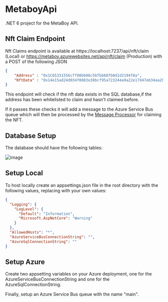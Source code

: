 # MetaboyApi
.NET 6 project for the MetaBoy API. 

## Nft Claim Endpoint
Nft Claims endpoint is available at https://localhost:7237/api/nft/claim (Local) or https://metaboy.azurewebsites.net/api/nft/claim (Production) with a POST of the following JSON

```json
{
    "Address" : "0x1C65331556cff08bb06c56fbb68fb0d1d2194f8a",
    "NftData" : "0x14e15ad24d034f0883e38bcf95a723244a9a22e17d47eb34aa2b91220be0adc4"
}
```

This endpoint will check if the nft data exists in the SQL database,if the address has been whitelisted to claim and hasn't claimed before. 

If it passes these checks it will add a message to the Azure Service Bus queue which will then be processed by the [Message Processor](https://github.com/MetaboyNft/MetaboyApiMessageProcessor) for claiming the NFT.

## Database Setup
The database should have the following tables:

![image](https://user-images.githubusercontent.com/5258063/197443450-b191d9a9-8573-4597-ab83-734c4775d8fc.png)

## Setup Local
To host locally create an appsettings.json file in the root directory with the following values, replacing with your own values: 

```json
{
  "Logging": {
    "LogLevel": {
      "Default": "Information",
      "Microsoft.AspNetCore": "Warning"
    }
  },
  "AllowedHosts": "*",
  "AzureServiceBusConnectionString": "",
  "AzureSqlConnectionString": ""
}
```

## Setup Azure
Create two appsetting variables on your Azure deployment, one for the AzureServiceBusConnectionString and one for the AzureSqlConnectionString.

Finally, setup an Azure Service Bus queue with the name "main".
